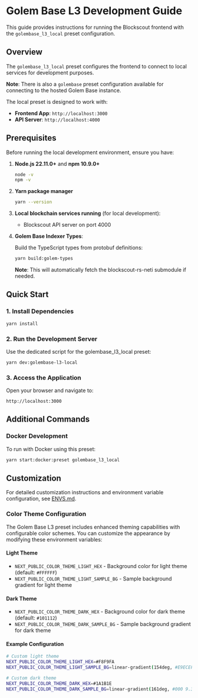 # Golem Base L3 Development Guide

This guide provides instructions for running the Blockscout frontend with the `golembase_l3_local` preset configuration.

## Overview

The `golembase_l3_local` preset configures the frontend to connect to local services for development purposes.

**Note**: There is also a `golembase` preset configuration available for connecting to the hosted Golem Base instance.

The local preset is designed to work with:

- **Frontend App**: `http://localhost:3000`
- **API Server**: `http://localhost:4000`

## Prerequisites

Before running the local development environment, ensure you have:

1. **Node.js 22.11.0+** and **npm 10.9.0+**

   ```bash
   node -v
   npm -v
   ```

2. **Yarn package manager**

   ```bash
   yarn --version
   ```

3. **Local blockchain services running** (for local development):
   - Blockscout API server on port 4000

4. **Golem Base Indexer Types**:
   
   Build the TypeScript types from protobuf definitions:
   
   ```bash
   yarn build:golem-types
   ```
   
   **Note**: This will automatically fetch the blockscout-rs-neti submodule if needed.

## Quick Start

### 1. Install Dependencies

```bash
yarn install
```

### 2. Run the Development Server

Use the dedicated script for the golembase_l3_local preset:

```bash
yarn dev:golembase-l3-local
```

### 3. Access the Application

Open your browser and navigate to:

```
http://localhost:3000
```

## Additional Commands

### Docker Development

To run with Docker using this preset:

```bash
yarn start:docker:preset golembase_l3_local
```

## Customization

For detailed customization instructions and environment variable configuration, see [ENVS.md](./ENVS.md).

### Color Theme Configuration

The Golem Base L3 preset includes enhanced theming capabilities with configurable color schemes. You can customize the appearance by modifying these environment variables:

#### Light Theme

- `NEXT_PUBLIC_COLOR_THEME_LIGHT_HEX` - Background color for light theme (default: `#FFFFFF`)
- `NEXT_PUBLIC_COLOR_THEME_LIGHT_SAMPLE_BG` - Sample background gradient for light theme

#### Dark Theme

- `NEXT_PUBLIC_COLOR_THEME_DARK_HEX` - Background color for dark theme (default: `#101112`)
- `NEXT_PUBLIC_COLOR_THEME_DARK_SAMPLE_BG` - Sample background gradient for dark theme

#### Example Configuration

```bash
# Custom light theme
NEXT_PUBLIC_COLOR_THEME_LIGHT_HEX=#F8F9FA
NEXT_PUBLIC_COLOR_THEME_LIGHT_SAMPLE_BG=linear-gradient(154deg, #E9ECEF 50%, rgba(255, 255, 255, 0.00) 330.86%)

# Custom dark theme
NEXT_PUBLIC_COLOR_THEME_DARK_HEX=#1A1B1E
NEXT_PUBLIC_COLOR_THEME_DARK_SAMPLE_BG=linear-gradient(161deg, #000 9.37%, #2C2E33 92.52%)
```
